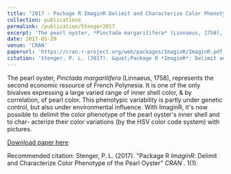 ```yaml
---
title: "2017 - Package R ImaginR Delimit and Characterize Color Phenotype of the Pearl Oyster"
collection: publications
permalink: /publication/Stenger2017
excerpt: 'The pearl oyster, *Pinctada margaritifera* (Linnaeus, 1758), represents the second economic resource of French Polynesia. It is one of the only bivalves expressing a large varied range of inner shell color, & by correlation, of pearl color. This phenotypic variability is partly under genetic control, but also under environmental influence. With ImaginR, it's now possible to delimit the color phenotype of the pearl oyster's inner shell and to char- acterize their color variations (by the HSV color code system) with pictures.'
date: 2017-05-29
venue: 'CRAN'
paperurl: 'https://cran.r-project.org/web/packages/ImaginR/ImaginR.pdf'
citation: 'Stenger, P. L. (2017). &quot;Package R *ImaginR*: Delimit and Characterize Color Phenotype of the Pearl Oyster&quot; <i> CRAN </i>.'
---
```

The pearl oyster, *Pinctada margaritifera* (Linnaeus, 1758), represents the second economic resource of French Polynesia. It is one of the only bivalves expressing a large varied range of inner shell color, & by correlation, of pearl color. This phenotypic variability is partly under genetic control, but also under environmental influence. With ImaginR, it's now possible to delimit the color phenotype of the pearl oyster's inner shell and to char- acterize their color variations (by the HSV color code system) with pictures.

[Download paper here](https://cran.r-project.org/web/packages/ImaginR/ImaginR.pdf)

Recommended citation: Stenger, P. L. (2017). &quot;Package R *ImaginR*: Delimit and Characterize Color Phenotype of the Pearl Oyster&quot; <i> CRAN </i>. 1(1).
